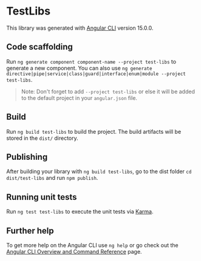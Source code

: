 # TestLibs

This library was generated with [Angular CLI](https://github.com/angular/angular-cli) version 15.0.0.

## Code scaffolding

Run `ng generate component component-name --project test-libs` to generate a new component. You can also use `ng generate directive|pipe|service|class|guard|interface|enum|module --project test-libs`.
> Note: Don't forget to add `--project test-libs` or else it will be added to the default project in your `angular.json` file. 

## Build

Run `ng build test-libs` to build the project. The build artifacts will be stored in the `dist/` directory.

## Publishing

After building your library with `ng build test-libs`, go to the dist folder `cd dist/test-libs` and run `npm publish`.

## Running unit tests

Run `ng test test-libs` to execute the unit tests via [Karma](https://karma-runner.github.io).

## Further help

To get more help on the Angular CLI use `ng help` or go check out the [Angular CLI Overview and Command Reference](https://angular.io/cli) page.
